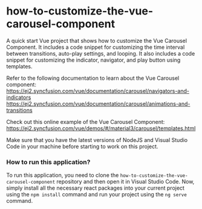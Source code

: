 # how-to-customize-the-vue-carousel-component
A quick start Vue project that shows how to customize the Vue Carousel Component. It includes a code snippet for customizing the time interval between transitions, auto-play settings, and looping. It also includes a code snippet for customizing the indicator, navigator, and play button using templates.
 
Refer to the following documentation to learn about the Vue Carousel component: 
https://ej2.syncfusion.com/vue/documentation/carousel/navigators-and-indicators
https://ej2.syncfusion.com/vue/documentation/carousel/animations-and-transitions

Check out this online example of the Vue Carousel Component:
https://ej2.syncfusion.com/vue/demos/#/material3/carousel/templates.html

Make sure that you have the latest versions of NodeJS and Visual Studio Code in your machine before starting to work on this project.

### How to run this application?
To run this application, you need to clone the `how-to-customize-the-vue-carousel-component` repository and then open it in Visual Studio Code. Now, simply install all the necessary react packages into your current project using the `npm install` command and run your project using the `ng serve` command.
